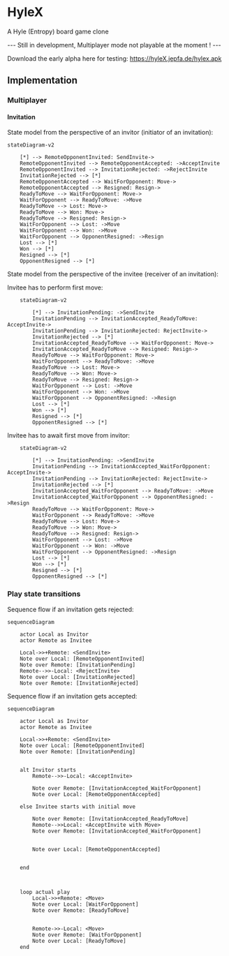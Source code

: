 # HyleX

A Hyle (Entropy) board game clone


--- Still in development, Multiplayer mode not playable at the moment ! ---

Download the early alpha here for testing: https://hyleX.jepfa.de/hylex.apk

## Implementation


### Multiplayer

#### Invitation

State model from the perspective of an invitor (initiator of an invitation):
```mermaid
stateDiagram-v2

    [*] --> RemoteOpponentInvited: SendInvite->
    RemoteOpponentInvited --> RemoteOpponentAccepted: ->AcceptInvite
    RemoteOpponentInvited --> InvitationRejected: ->RejectInvite
    InvitationRejected --> [*]
    RemoteOpponentAccepted --> WaitForOpponent: Move->
    RemoteOpponentAccepted --> Resigned: Resign->
    ReadyToMove --> WaitForOpponent: Move->
    WaitForOpponent --> ReadyToMove: ->Move
    ReadyToMove --> Lost: Move->
    ReadyToMove --> Won: Move->
    ReadyToMove --> Resigned: Resign->
    WaitForOpponent --> Lost: ->Move
    WaitForOpponent --> Won: ->Move
    WaitForOpponent --> OpponentResigned: ->Resign    
    Lost --> [*]
    Won --> [*]
    Resigned --> [*]
    OpponentResigned --> [*]
```


State model from the perspective of the invitee (receiver of an invitation):

Invitee has to perform first move:
```mermaid
    stateDiagram-v2
    
        [*] --> InvitationPending: ->SendInvite
        InvitationPending --> InvitationAccepted_ReadyToMove: AcceptInvite->
        InvitationPending --> InvitationRejected: RejectInvite->
        InvitationRejected --> [*]
        InvitationAccepted_ReadyToMove --> WaitForOpponent: Move->
        InvitationAccepted_ReadyToMove --> Resigned: Resign->
        ReadyToMove --> WaitForOpponent: Move->
        WaitForOpponent --> ReadyToMove: ->Move
        ReadyToMove --> Lost: Move->
        ReadyToMove --> Won: Move->
        ReadyToMove --> Resigned: Resign->
        WaitForOpponent --> Lost: ->Move
        WaitForOpponent --> Won: ->Move
        WaitForOpponent --> OpponentResigned: ->Resign    
        Lost --> [*]
        Won --> [*]
        Resigned --> [*]
        OpponentResigned --> [*]
```


Invitee has to await first move from invitor:
```mermaid
    stateDiagram-v2
    
        [*] --> InvitationPending: ->SendInvite
        InvitationPending --> InvitationAccepted_WaitForOpponent: AcceptInvite->
        InvitationPending --> InvitationRejected: RejectInvite->
        InvitationRejected --> [*]
        InvitationAccepted_WaitForOpponent --> ReadyToMove: ->Move
        InvitationAccepted_WaitForOpponent --> OpponentResigned: ->Resign
        ReadyToMove --> WaitForOpponent: Move->
        WaitForOpponent --> ReadyToMove: ->Move
        ReadyToMove --> Lost: Move->
        ReadyToMove --> Won: Move->
        ReadyToMove --> Resigned: Resign->
        WaitForOpponent --> Lost: ->Move
        WaitForOpponent --> Won: ->Move
        WaitForOpponent --> OpponentResigned: ->Resign    
        Lost --> [*]
        Won --> [*]
        Resigned --> [*]
        OpponentResigned --> [*]
```


### Play state transitions

Sequence flow if an invitation gets rejected:
```mermaid
sequenceDiagram

    actor Local as Invitor
    actor Remote as Invitee

    Local->>+Remote: <SendInvite>
    Note over Local: [RemoteOpponentInvited]
    Note over Remote: [InvitationPending]
    Remote-->>-Local: <RejectInvite>
    Note over Local: [InvitationRejected]
    Note over Remote: [InvitationRejected]
```



Sequence flow if an invitation gets accepted:
```mermaid
sequenceDiagram

    actor Local as Invitor
    actor Remote as Invitee

    Local->>+Remote: <SendInvite>
    Note over Local: [RemoteOpponentInvited]
    Note over Remote: [InvitationPending]


    alt Invitor starts
        Remote-->>-Local: <AcceptInvite>

        Note over Remote: [InvitationAccepted_WaitForOpponent]
        Note over Local: [RemoteOpponentAccepted]

    else Invitee starts with initial move

        Note over Remote: [InvitationAccepted_ReadyToMove]
        Remote-->>Local: <AcceptInvite with Move>
        Note over Remote: [InvitationAccepted_WaitForOpponent]


        Note over Local: [RemoteOpponentAccepted]
    

    end



    loop actual play
        Local->>+Remote: <Move>
        Note over Local: [WaitForOpponent]
        Note over Remote: [ReadyToMove]


        Remote->>-Local: <Move>
        Note over Remote: [WaitForOpponent]
        Note over Local: [ReadyToMove]
    end

```





